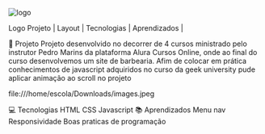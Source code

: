  ![logo](https://user-images.githubusercontent.com/102180451/200145905-6cccbd07-54cc-4f51-a097-8e5aaa62c242.png)

Logo
Projeto   |    Layout   |    Tecnologias   |    Aprendizados   |   

🚀 Projeto
Projeto desenvolvido no decorrer de 4 cursos ministrado pelo instrutor Pedro Marins da plataforma Alura Cursos Online, onde ao final do curso desenvolvemos um site de barbearia. Afim de colocar em prática conhecimentos de javascript adquiridos no curso da geek university pude aplicar animação ao scroll no projeto

file:///home/escola/Downloads/images.jpeg

💻 Tecnologias
HTML
CSS
Javascript
📚 Aprendizados
Menu nav
Responsividade
Boas praticas de programação

